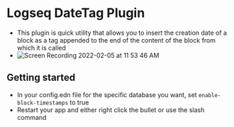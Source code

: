 # Logseq DateTag Plugin
- This plugin is quick utility that allows you to insert the creation date of a block as a tag appended to the end of the content of the block from which it is called 
- ![Screen Recording 2022-02-05 at 11 53 46 AM](https://user-images.githubusercontent.com/80150109/152634823-65a6ad67-e050-4bb8-99a7-9d0ea58ec8c6.gif)

## Getting started
- In your config.edn file for the specific database you want, set `enable-block-timestamps` to true
- Restart your app and either right click the bullet or use the slash command
